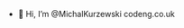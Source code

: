 - 👋 Hi, I’m @MichalKurzewski
codeng.co.uk

<!---
MichalKurzewski/MichalKurzewski is a ✨ special ✨ repository because its `README.md` (this file) appears on your GitHub profile.
You can click the Preview link to take a look at your changes.
--->
